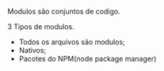 Modulos são conjuntos de codigo.

3 Tipos de modulos.
- Todos os arquivos são modulos;
- Nativos;
- Pacotes do NPM(node package manager)

